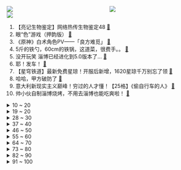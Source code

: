 <div >
	<a style="float:left;width:55%;" href = "https://github.com/anuraghazra/github-readme-stats">
	 <img src = "https://github-readme-stats.vercel.app/api?username=iuuuuuaena&theme=buefy&show_icons=true"/>
	</a>
	<a  style="float:right;width:45%" href = "https://github.com/anuraghazra/github-readme-stats">
	 <img  src="https://github-readme-stats.vercel.app/api/top-langs/?username=anuraghazra&layout=compact"/>
	</a>
	</div>

[![](https://img.shields.io/badge/jxd-@jxdgogogo.xyz-yellowgreen.svg)](https://www.jxdgogogo.xyz)<br>
1. 【亮记生物鉴定】网络热传生物鉴定48 [:link:](//www.bilibili.com/video/BV1Xh411j7yC) <br>
2. 眼“色”游戏（押韵版） [:link:](//www.bilibili.com/video/BV17P411U7tp) <br>
3. 《原神》白术角色PV——「良方难觅」 [:link:](//www.bilibili.com/video/BV1oX4y1B76Y) <br>
4. 5斤的铁勺，60cm的铁锅，这道菜，很费手。。 [:link:](//www.bilibili.com/video/BV1cM411G7rL) <br>
5. 没开玩笑  淄博已经进化到5.0版本了... [:link:](//www.bilibili.com/video/BV1BX4y1m7jP) <br>
6. 耶！发车！ [:link:](//www.bilibili.com/video/BV16V4y1R7a5) <br>
7. 【星穹铁道】最新免费星琼！开服后新增，1620星琼千万别忘了领 [:link:](//www.bilibili.com/video/BV1Lo4y1L7CW) <br>
8. 哈哈，甲方破防了 [:link:](//www.bilibili.com/video/BV1Dg4y1L7hd) <br>
9. 意大利新现实主义巅峰！穷过的人才懂！【25格】《偷自行车的人》 [:link:](//www.bilibili.com/video/BV1nP411U7ba) <br>
10. 帅小伙自制淄博烧烤，不用去淄博也能吃爽啦！ [:link:](//www.bilibili.com/video/BV1Sz4y1a7tU) <br>
<details>
<summary>10 ~ 20</summary>

11. 从上厕所的规则就知道挪威的男人地位如何了 [:link:](//www.bilibili.com/video/BV1bc411J7SR) <br>
12. 以前年轻人消费 VS 现在年轻人消费 [:link:](//www.bilibili.com/video/BV1F24y1F7Y5) <br>
13. 求婚计划被女朋友发现后... [:link:](//www.bilibili.com/video/BV1ho4y1L7NH) <br>
14. 中国人的油纸伞撑的不是雨，撑的是五千年的文化自信！ [:link:](//www.bilibili.com/video/BV1Jh411778A) <br>
15. 爷 青 回 ！丢人之旅！【森林之子#1】 [:link:](//www.bilibili.com/video/BV19M4y187ww) <br>
16. 做了一个赋予食物生命的盘子 [:link:](//www.bilibili.com/video/BV1ph41177H5) <br>
17. 蛋 [:link:](//www.bilibili.com/video/BV1pa4y157G9) <br>
18. 我与山区37名小学生一起造了辆火星车！ [:link:](//www.bilibili.com/video/BV1dh411j7iP) <br>
19. 阿曼达的冒险完整版！看完所有的恐怖录像我惊呆了！！ [:link:](//www.bilibili.com/video/BV1HT411H7sH) <br>
</details>
<details>
<summary>19 ~ 20</summary>

20. 科幻修仙！人均爆星？星穹铁道世界观&剧情设定入门指南！ [:link:](//www.bilibili.com/video/BV1do4y1b7Gc) <br>
21. 联合国正式入驻B站！ [:link:](//www.bilibili.com/video/BV1Am4y1C78m) <br>
22. 20世纪的“哲学王”是谁？【奇葩小国46】 [:link:](//www.bilibili.com/video/BV19g4y177co) <br>
23. 2000年前的动漫歌曲人气排行榜TOP100！！【2023年最新】 [:link:](//www.bilibili.com/video/BV1fo4y1b7Rr) <br>
24. 猫德学院招生季：一窝四只抓了七只 [:link:](//www.bilibili.com/video/BV14P411U7sn) <br>
25. 【星穹铁道宝箱全收集】空间站黑塔/三重权限/战利品/解密/次元扑满/黑塔币/全网最贴心的星穹铁道宝箱攻略 [:link:](//www.bilibili.com/video/BV1YM4y1a7wf) <br>
26. 职场人的内心独白之 表面客气友好，内心暴躁输出。 [:link:](//www.bilibili.com/video/BV1xh4y1n7gn) <br>
27. 挑战第一次给直男搭档化妆！再去吃南京人童年的鸭血粉丝汤【还愿挑战ep06- 叶新小吃】 [:link:](//www.bilibili.com/video/BV1sM41157Xr) <br>
28. 《崩坏：星穹铁道》OP：「星间旅行」 [:link:](//www.bilibili.com/video/BV1rh4y1n77f) <br>
</details>
<details>
<summary>28 ~ 30</summary>

29. 第三季回归！各位久等了！经典网剧《灵魂摆渡》第二十一回《除夕》 [:link:](//www.bilibili.com/video/BV1mg4y177bQ) <br>
30. 《明日方舟》限定干员「缪尔赛思」前瞻PV [:link:](//www.bilibili.com/video/BV1Zs4y1c7td) <br>
31. 逆天彩蛋！当你拒绝姬子的上车邀请，留在太空站，游戏直接通关了？？？ [:link:](//www.bilibili.com/video/BV1uv4y1J7mZ) <br>
32. “有 种 你 试 试” [:link:](//www.bilibili.com/video/BV1Lk4y1n7dL) <br>
33. 骑行穿越欧亚大陆，青海无人区魔鬼城里露营，方圆四十公里无人烟胆子太大了 [:link:](//www.bilibili.com/video/BV12o4y1575H) <br>
34. 找五个导游 一起讲解 [:link:](//www.bilibili.com/video/BV1xT411H7b1) <br>
35. 为啥风靡全球的奶酪，就是在中国混不开呢？ [:link:](//www.bilibili.com/video/BV12c411J7nE) <br>
36. 这个技能有点刑！慢放百倍，三分钟学会飞牌绝技！ [:link:](//www.bilibili.com/video/BV1ks4y1c7sV) <br>
37. 一首《坎农》，致所有的相遇与重逢 [:link:](//www.bilibili.com/video/BV1yL411Y74i) <br>
</details>
<details>
<summary>37 ~ 40</summary>

38. 完了，这下解释不清楚了 [:link:](//www.bilibili.com/video/BV1FL411e7rt) <br>
39. 我知道阁下的胆子很大，但假如遇上我这几款装置呢？ [:link:](//www.bilibili.com/video/BV1rP411U74X) <br>
40. 真的没人吃这玩意吗？！ [:link:](//www.bilibili.com/video/BV1ya4y1V7JD) <br>
41. 【更新至428】SEVENTEEN  - 孙悟空(Super) 舞台 直拍 练习室 零站 [:link:](//www.bilibili.com/video/BV19a4y1V73t) <br>
42. 《 ✱ 我 推 的 J O J O ✱ 》 [:link:](//www.bilibili.com/video/BV1oX4y1B7mV) <br>
43. 素菜炒法技巧，，“万能公式”！！高能干货总结！！！ [:link:](//www.bilibili.com/video/BV1Mz4y1Y7sv) <br>
44. 勾栏听曲说是 [:link:](//www.bilibili.com/video/BV1Kh4y1n7Lr) <br>
45. 踏遍云南也要找到你 [:link:](//www.bilibili.com/video/BV19v4y1E7q9) <br>
46. 穷。没变异、没高科技，但是真男人——罗夏 [:link:](//www.bilibili.com/video/BV1dc411J7uj) <br>
</details>
<details>
<summary>46 ~ 50</summary>

47. 全世界唯一确定性别的母斑鳖死亡，西游记老鳖原型灭绝进入倒计时 [:link:](//www.bilibili.com/video/BV1hL411Y7nj) <br>
48. 心理学满级小孩 [:link:](//www.bilibili.com/video/BV1PV4y1Z7j7) <br>
49. 这个艺人的人设很真实啊.... [:link:](//www.bilibili.com/video/BV1YV4y1R7gR) <br>
50. 买到平价破烂！！ [:link:](//www.bilibili.com/video/BV1614y1f7ru) <br>
51. 落魄特种兵酗酒度日，结识小萝莉重获新生，奥斯卡影帝覆灭黑帮 [:link:](//www.bilibili.com/video/BV1ss4y1R7PV) <br>
52. 八爪鱼，全款拿下 [:link:](//www.bilibili.com/video/BV1Mv4y1J7Ba) <br>
53. 感觉捡到宝了！这究竟是哪位大神出的神器？ [:link:](//www.bilibili.com/video/BV1go4y1L7nD) <br>
54. 千万别一次性养一千条蚕！！ [:link:](//www.bilibili.com/video/BV1Ya4y1V7mW) <br>
55. 糟糕了家人们，狗剩可能真的是狗！这可怎么办！？以后投稿要投到汪星人区吗？ [:link:](//www.bilibili.com/video/BV1Qv4y1E7iB) <br>
</details>
<details>
<summary>55 ~ 60</summary>

56. 不好意思 买到真的了 [:link:](//www.bilibili.com/video/BV1no4y1L7Ka) <br>
57. 疯死！原来高光真的是演出来的，不是吹出来的！神魔有三世，帝后无来生！【长月烬明】陈都灵邓为 叶冰裳萧凛 [:link:](//www.bilibili.com/video/BV17M41157LX) <br>
58. 真挚动人！孩子们的朗诵让人热泪盈眶 [:link:](//www.bilibili.com/video/BV1mV4y1R79L) <br>
59. 【Zc故事】危 险 外 卖 [:link:](//www.bilibili.com/video/BV1km4y1y7kt) <br>
60. 【崩坏星穹铁道入坑指南】第五期：实战阵容搭配思路，从低配到高配/前期到后期配队思路 [:link:](//www.bilibili.com/video/BV1Cv4y1E7ep) <br>
61. 后青年时代，愿我们从未改变 [:link:](//www.bilibili.com/video/BV1G24y1F7bM) <br>
62. 新赛季的猫咪：你对伤害一无所知！ [:link:](//www.bilibili.com/video/BV1PV4y1Z74U) <br>
63. 喊口号就能让战士往上冲?解密战时政治动员有多复杂【思维实验室】 [:link:](//www.bilibili.com/video/BV1Qk4y177wj) <br>
64. 紫薯菲士：无限Shake薯香满满，超高颜值，送给你们一杯属于紫色的浪漫。 [:link:](//www.bilibili.com/video/BV11X4y1B7dN) <br>
</details>
<details>
<summary>64 ~ 70</summary>

65. 谁能拒绝会跳舞的人偶呢 [:link:](//www.bilibili.com/video/BV1kh411j7n4) <br>
66. 【原神二创】《我不是草神》 [:link:](//www.bilibili.com/video/BV1Co4y147tg) <br>
67. 提前感受五一的恐惧｜人真的好多啊啊啊！！ [:link:](//www.bilibili.com/video/BV1Do4y147GW) <br>
68. 【推しの子/WOTA艺】试着在偶像/YOASOBI上表演了宅男的艺术！ ！ 【GinyuforcE】 [:link:](//www.bilibili.com/video/BV17h41177Gp) <br>
69. 泰裤辣！星穹铁道真人超燃互殴！ [:link:](//www.bilibili.com/video/BV1eo4y147NL) <br>
70. 4KHDR⟪进击的巨人•救赎⟫（油管大佬的震撼剪辑） [:link:](//www.bilibili.com/video/BV1g24y1F7D2) <br>
71. 车迟国斗法下——渣熊作 [:link:](//www.bilibili.com/video/BV1uV4y1d7TT) <br>
72. 随便剪剪系列 [:link:](//www.bilibili.com/video/BV17k4y1J79D) <br>
73. 榨干手机芯片？崩坏：星穹铁道性能详细测试与优化指南 [:link:](//www.bilibili.com/video/BV11V4y1o7iB) <br>
</details>
<details>
<summary>73 ~ 80</summary>

74. 【淮秀帮】用天欢视角看《长月烬明》！ [:link:](//www.bilibili.com/video/BV1h24y1F73b) <br>
75. 今天主打的就是一个给闺蜜惊喜 [:link:](//www.bilibili.com/video/BV1Ko4y187Uf) <br>
76. 「小白」外卖员都在用什么手机？ [:link:](//www.bilibili.com/video/BV1ms4y1c79V) <br>
77. 一场普通的人质救援，却在墙内发现35具尸体，背后究竟还隐藏着什么样的大人物，人性与规则的考验，理想与现实的冲突，高分佳作，美国边境三部曲之一《边境杀手》 [:link:](//www.bilibili.com/video/BV1jo4y1L7TT) <br>
78. 我能吃12个包子 [:link:](//www.bilibili.com/video/BV1K24y1F7DU) <br>
79. 狂肝游戏100小时！这才星穹铁道的真正魅力 [:link:](//www.bilibili.com/video/BV1So4y147xY) <br>
80. B友们我没去世，今天路过黔西南，风景真是没得说 [:link:](//www.bilibili.com/video/BV1oT411n7Np) <br>
81. 新版社区公约上线了！看小黑屋新任管理员罗翔如何“办案” [:link:](//www.bilibili.com/video/BV1sP411U7o2) <br>
82. 动物也喜欢围观幼崽吗？ [:link:](//www.bilibili.com/video/BV1rk4y1J7J3) <br>
</details>
<details>
<summary>82 ~ 90</summary>

83. 如何看上去高10cm [:link:](//www.bilibili.com/video/BV1rh4y1n7UB) <br>
84. SEVENTEEN最新回归曲【孙悟空】首舞台公开 [:link:](//www.bilibili.com/video/BV1oh411j7TP) <br>
85. 跨越9000公里，带大家来看下张大孩儿.. [:link:](//www.bilibili.com/video/BV1gT411H7Va) <br>
86. 假如四大名著买了合订本是一种什么体验 [:link:](//www.bilibili.com/video/BV1nz4y1Y7pQ) <br>
87. 课堂实录｜语文老师吴小轶：如果你明天就死了，你后悔吗？作文课立意升华课，被学生感动到！ [:link:](//www.bilibili.com/video/BV1Lc411J7rW) <br>
88. 【Stray Kids】 "★★★★★ (5-STAR)" Trailer [:link:](//www.bilibili.com/video/BV1qL411h7rq) <br>
89. 来自大伟哥的通讯：「星海之旅，感谢同行」 [:link:](//www.bilibili.com/video/BV19m4y1y7tF) <br>
90. 永远不要低估河南碳水！馍馍装一切，谁吃谁迷糊 [:link:](//www.bilibili.com/video/BV1wo4y1t7Am) <br>
91. 【老疯杨】远近闻名的袋鼠狗，还身怀狗宝贝？！ [:link:](//www.bilibili.com/video/BV1Ms4y1R7QF) <br>
</details>
<details>
<summary>91 ~ 100</summary>

92. 下班去撸炸串,一口爆酱!吃着太过瘾咯! [:link:](//www.bilibili.com/video/BV1sc411J7TG) <br>
93. 这下网络玩具下算是补上了 [:link:](//www.bilibili.com/video/BV1LM4y187Uw) <br>
94. 母亲节，我们一起给妈妈一个大大的惊喜吧！ [:link:](//www.bilibili.com/video/BV1no4y1L7AE) <br>
95. 【Ed Sheeran】艾德·希兰 正式入驻B站！ [:link:](//www.bilibili.com/video/BV1va4y1V7Sd) <br>
96. 社会上的边角料，妈妈眼中的小骄傲 [:link:](//www.bilibili.com/video/BV1gh41177f4) <br>
97. 真不愧是我的大儿！帮爸妈分担！ [:link:](//www.bilibili.com/video/BV1Go4y1b7BH) <br>
98. 【时代少年团】《浅炸一下吧！》18：演唱会训练探班 [:link:](//www.bilibili.com/video/BV1jM41157FM) <br>
99. "爱意东升西落 浪漫至死不渝" [:link:](//www.bilibili.com/video/BV1os4y197wb) <br>
100. 请我吃一顿淄博烧烤，以后就没人敢动你了！ [:link:](//www.bilibili.com/video/BV1MP411U7TB) <br>
</details>
